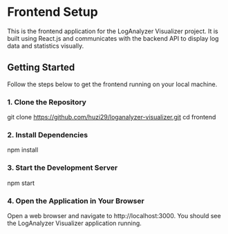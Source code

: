 # Frontend Setup

This is the frontend application for the LogAnalyzer Visualizer project. It is built using React.js and communicates with the backend API to display log data and statistics visually.

## Getting Started

Follow the steps below to get the frontend running on your local machine.

### 1. Clone the Repository

git clone https://github.com/huzi29/loganalyzer-visualizer.git
cd frontend

### 2. Install Dependencies
npm install

### 3. Start the Development Server
npm start

### 4. Open the Application in Your Browser
Open a web browser and navigate to http://localhost:3000. You should see the LogAnalyzer Visualizer application running.
